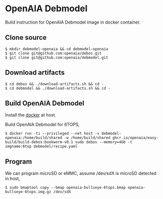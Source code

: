 # OpenAIA Debmodel

Build instruction for OpenAIA Debmodel image in docker container.

## Clone source

```
$ mkdir debmodel-openaia && cd debmodel-openaia
$ git clone git@github.com:openaia/debos.git
$ git clone git@github.com:openaia/debmodel.git
```

## Download artifacts

```
$ cd debos && ./download-artifacts.sh && cd -
$ cd debmodel && ./download-artifacts.sh && cd -
```

## Build OpenAIA Debmodel

Install the [docker](https://docs.docker.com/engine/install/ubuntu/) at host.

Build OpenAIA Debmodel for 6TOPS,
```
$ docker run -ti --privileged --net host -v debmodel-openaia:/home/build/shared -w /home/build/shared ghcr.io/openaia/easy-build/build-debos:bookworm-v0.1 sudo debos --memory=4Gb -t imgname:6top debmodel/recipe.yaml
```

## Program

We can program microSD or eMMC, assume /dev/sdX is microSD detected in host,
```
$ sudo bmaptool copy --bmap openaia-bullseye-6tops.bmap openaia-bullseye-6tops.img.gz /dev/sdX
```
